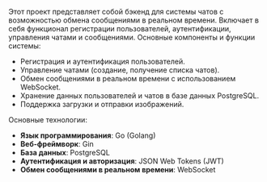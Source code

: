Этот проект представляет собой бэкенд для системы чатов с возможностью обмена сообщениями в реальном времени. Включает в себя функционал регистрации пользователей, аутентификации, управления чатами и сообщениями. Основные компоненты и функции системы:

- Регистрация и аутентификация пользователей.
- Управление чатами (создание, получение списка чатов).
- Обмен сообщениями в реальном времени с использованием WebSocket.
- Хранение данных пользователей и чатов в базе данных PostgreSQL.
- Поддержка загрузки и отправки изображений.

Основные технологии:

- **Язык программирования**: Go (Golang)
- **Веб-фреймворк**: Gin
- **База данных**: PostgreSQL
- **Аутентификация и авторизация**: JSON Web Tokens (JWT)
- **Обмен сообщениями в реальном времени**: WebSocket